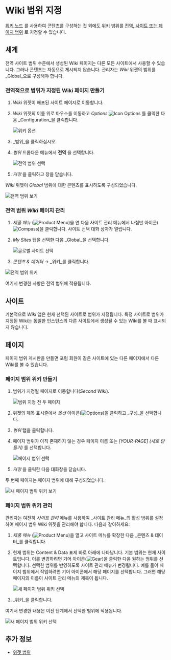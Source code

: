 # Wiki 범위 지정

[위키 노드](./creating-a-node.md) 를 사용하여 콘텐츠를 구성하는 것 외에도 위키 범위를 [전역, 사이트 또는 페이지 범위](https://help.liferay.com/hc/articles/360028819992-Widget-Scope) 로 지정할 수 있습니다.

## 세계

전역 사이트 범위 수준에서 생성된 Wiki 페이지는 다른 모든 사이트에서 사용할 수 있습니다. 그러나 콘텐츠는 자동으로 게시되지 않습니다. 관리자는 _Wiki_ 위젯의 범위를 _Global_으로 구성해야 합니다.

### 전역적으로 범위가 지정된 Wiki 페이지 만들기

1. _Wiki_ 위젯이 배포된 사이트 페이지로 이동합니다.
1. _Wiki_ 위젯의 이름 위로 마우스를 이동하고 _Options_ ![Icon Options](../../images/icon-widget-options.png) 를 클릭한 다음 _Configuration_을 클릭합니다.

    ![위키 옵션](./scoping-your-wikis/images/10.png)

1. _범위_을 클릭하십시오.
1. _범위_ 드롭다운 메뉴에서 **전역** 을 선택합니다.

   ![전역 범위 선택](./scoping-your-wikis/images/01.png)

1. _저장_ 을 클릭하고 창을 닫습니다.

_Wiki_ 위젯이 _Global_ 범위에 대한 콘텐츠를 표시하도록 구성되었습니다.

![전역 범위 보기](./scoping-your-wikis/images/02.png)

### 전역 범위 _Wiki_ 페이지 관리

1. _제품 메뉴_ (![Product Menu](../../images/icon-product-menu.png))을 연 다음 사이트 관리 메뉴에서 나침반 아이콘(![Compass](../../images/icon-compass.png))을 클릭합니다. 사이트 선택 대화 상자가 열립니다.
1. _My Sites_ 탭을 선택한 다음 _Global_을 선택합니다.

    ![글로벌 사이트 선택](./scoping-your-wikis/images/06.png)

1. _콘텐츠 & 데이터_ &rarr; _위키_를 클릭합니다.

![전역 범위 위키](./scoping-your-wikis/images/07.png)

여기서 변경한 사항은 전역 범위에 적용됩니다.

## 사이트

기본적으로 _Wiki_ 앱은 현재 선택된 사이트로 범위가 지정됩니다. 특정 사이트로 범위가 지정된 Wiki는 동일한 인스턴스의 다른 사이트에서 생성될 수 있는 Wiki를 볼 때 표시되지 않습니다.

## 페이지

페이지 범위 게시판을 만들면 포럼 회원이 같은 사이트에 있는 다른 페이지에서 다른 Wiki를 볼 수 있습니다.

### 페이지 범위 위키 만들기

1. 범위가 지정될 페이지로 이동합니다(_Second Wiki_).

    ![범위 지정 전 두 페이지](./scoping-your-wikis/images/03.png)

1. 위젯의 제목 표시줄에서 _옵션_ 아이콘(![Options](../../images/icon-widget-options.png))을 클릭하고 _구성_을 선택합니다.
1. _범위_ 탭을 클릭합니다.
1. 페이지 범위가 아직 존재하지 않는 경우 페이지 이름 또는 _\[YOUR-PAGE\] (새로 만들기)_ 를 선택합니다.

    ![페이지 범위 선택](./scoping-your-wikis/images/04.png)

1. _저장_ 을 클릭한 다음 대화창을 닫습니다.

두 번째 페이지는 페이지 범위에 대해 구성되었습니다.

![새 페이지 범위 위키 보기](./scoping-your-wikis/images/05.png)

### 페이지 범위 위키 관리

관리자는 여전히 _사이트 관리_ 메뉴를 사용하여 _사이트 관리 메뉴_의 활성 범위를 설정하여 페이지 범위 Wiki 위젯을 관리해야 합니다. 다음과 같이하세요:

1. _제품 메뉴_ (![Product Menu](../../images/icon-product-menu.png))을 열고 사이트 메뉴를 확장한 다음 _콘텐츠 & 데이터_를 클릭합니다.
1. 현재 범위는 Content & Data 표제 바로 아래에 나타납니다. 기본 범위는 현재 사이트입니다. 이를 변경하려면 기어 아이콘(![Gear](../../images/icon-control-menu-gear.png))을 클릭한 다음 원하는 범위를 선택합니다. 선택한 범위를 반영하도록 사이트 관리 메뉴가 변경됩니다. 예를 들어 페이지 범위에서 작업하려면 기어 아이콘에서 해당 페이지를 선택합니다. 그러면 해당 페이지의 이름이 사이트 관리 메뉴의 제목이 됩니다.

    ![새 페이지 범위 위키 선택](./scoping-your-wikis/images/08.png)

1. _위키_을 클릭합니다.

여기서 변경한 내용은 이전 단계에서 선택한 범위에 적용됩니다.

![새 페이지 범위 위키 선택](./scoping-your-wikis/images/09.png)

## 추가 정보

* [위젯 범위](https://help.liferay.com/hc/articles/360028819992-Widget-Scope)
